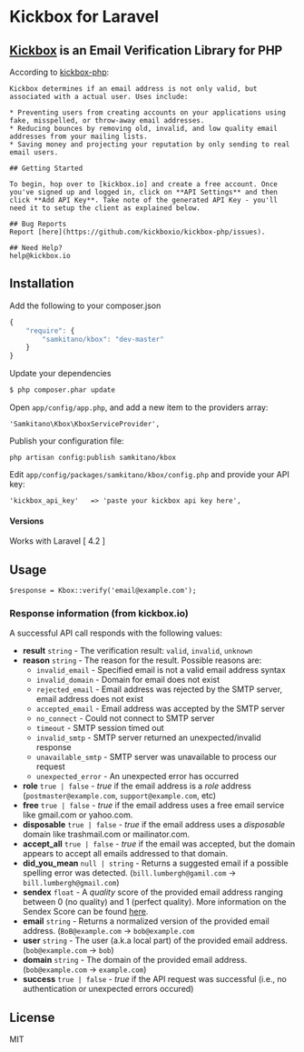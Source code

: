 # Kickbox for Laravel

## [Kickbox](http://kickbox.io) is an Email Verification Library for PHP

According to [kickbox-php](github.com/kickboxio/kickbox-php):

	Kickbox determines if an email address is not only valid, but associated with a actual user. Uses include:

	* Preventing users from creating accounts on your applications using fake, misspelled, or throw-away email addresses.
	* Reducing bounces by removing old, invalid, and low quality email addresses from your mailing lists.
	* Saving money and projecting your reputation by only sending to real email users.

	## Getting Started

	To begin, hop over to [kickbox.io] and create a free account. Once you've signed up and logged in, click on **API Settings** and then click **Add API Key**. Take note of the generated API Key - you'll need it to setup the client as explained below.

	## Bug Reports
	Report [here](https://github.com/kickboxio/kickbox-php/issues).

	## Need Help?
	help@kickbox.io

## Installation

Add the following to your composer.json

```js
{
    "require": {
        "samkitano/kbox": "dev-master"
    }
}
```

Update your dependencies

```bash
$ php composer.phar update
```

Open `app/config/app.php`, and add a new item to the providers array:

	'Samkitano\Kbox\KboxServiceProvider',

Publish your configuration file:

	php artisan config:publish samkitano/kbox

Edit `app/config/packages/samkitano/kbox/config.php` and provide your API key:

	'kickbox_api_key'   => 'paste your kickbox api key here',

#### Versions

Works with Laravel [ 4.2 ]

## Usage

	$response = Kbox::verify('email@example.com');

### Response information (from kickbox.io)

A successful API call responds with the following values:

- **result** `string` - The verification result: `valid`, `invalid`, `unknown`
- **reason** `string` - The reason for the result. Possible reasons are:
  - `invalid_email` - Specified email is not a valid email address syntax
  - `invalid_domain` - Domain for email does not exist
  - `rejected_email` - Email address was rejected by the SMTP server, email address does not exist
  - `accepted_email` - Email address was accepted by the SMTP server
  - `no_connect` - Could not connect to SMTP server
  - `timeout` - SMTP session timed out
  - `invalid_smtp` - SMTP server returned an unexpected/invalid response
  - `unavailable_smtp` - SMTP server was unavailable to process our request
  - `unexpected_error` - An unexpected error has occurred
- **role**  `true | false` - *true* if the email address is a *role* address (`postmaster@example.com`, `support@example.com`, etc)
- **free**  `true | false` - *true* if the email address uses a free email service like gmail.com or yahoo.com.
- **disposable**  `true | false` - *true* if the email address uses a *disposable* domain like trashmail.com or mailinator.com.
- **accept_all**  `true | false` - *true* if the email was accepted, but the domain appears to accept all emails addressed to that domain.
- **did_you_mean** `null | string` - Returns a suggested email if a possible spelling error was detected. (`bill.lumbergh@gamil.com` -> `bill.lumbergh@gmail.com`)
- **sendex** `float` - A *quality* score of the provided email address ranging between 0 (no quality) and 1 (perfect quality). More information on the Sendex Score can be found [here](http://help.kickbox.io/support/solutions/articles/4000017047-the-sendex-).
- **email** `string` - Returns a normalized version of the provided email address. (`BoB@example.com` -> `bob@example.com`
- **user** `string` - The user (a.k.a local part) of the provided email address. (`bob@example.com` -> `bob`)
- **domain** `string` - The domain of the provided email address. (`bob@example.com` -> `example.com`)
- **success** `true | false` - *true* if the API request was successful (i.e., no authentication or unexpected errors occured)

## License
MIT
